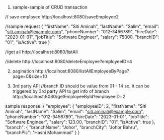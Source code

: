 1. sample-sample of CRUD transaction
  
// save employee
http://localhost:8080/saveEmployee2

//sample request
{
  "firstName": "Siti Aminah",
  "lastName": "Salim",
  "email": "siti.aminah@example.com",
  "phoneNumber": "012-3456789",
  "hireDate": "2023-01-01",
  "jobTitle": "Software Engineer",
  "salary": 75000,
  "branchID": "01",
  "isActive": true
}

//get all
http://localhost:8080/listAll

//delete
http://localhost:8080/deleteEmployee?employeeID=4


2. pagination
http://localhost:8080/listAllEmployeeByPage?page=0&size=10


3. 3rd party API
//branch ID should be value from 01 - 14
so, it can be triggered by 3rd party API  to get info of branch
http://localhost:8080/getEmployeeById?employeeID=2

sample response:
{
    "employee": {
        "employeeID": 2,
        "firstName": "Siti Aminah",
        "lastName": "Salim",
        "email": "siti.aminah@example.com",
        "phoneNumber": "012-3456789",
        "hireDate": "2023-01-01",
        "jobTitle": "Software Engineer",
        "salary": 123.00,
        "branchID": "01",
        "isActive": true
    },
    "branch": {
        "branchName": "Johor",
        "branchCity": "Johor Bahru",
        "branchPic": "Hasni Mohammad"
    }
}



